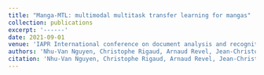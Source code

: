 ```yaml
---
title: "Manga-MTL: multimodal multitask transfer learning for mangas"
collection: publications
excerpt: '------'
date: 2021-09-01
venue: 'IAPR International conference on document analysis and recognition'
authors: 'Nhu-Van Nguyen, Christophe Rigaud, Arnaud Revel, Jean-Christophe Burie'
citation: 'Nhu-Van Nguyen, Christophe Rigaud, Arnaud Revel, Jean-Christophe Burie. Manga-MTL: multimodal multitask transfer learning for mangas. (2021) <i> IAPR International conference on document analysis and recognition</i>'
---
```


